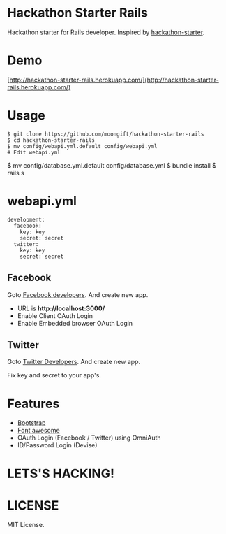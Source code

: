 Hackathon Starter Rails
=======================

Hackathon starter for Rails developer. Inspired by [hackathon-starter](https://github.com/sahat/hackathon-starter).

# Demo

[http://hackathon-starter-rails.herokuapp.com/](http://hackathon-starter-rails.herokuapp.com/)

# Usage

    $ git clone https://github.com/moongift/hackathon-starter-rails
	$ cd hackathon-starter-rails
	$ mv config/webapi.yml.default config/webapi.yml
	# Edit webapi.yml
  $ mv config/database.yml.default config/database.yml
	$ bundle install
	$ rails s

# webapi.yml

```
development:
  facebook:
    key: key
    secret: secret
  twitter:
    key: key
    secret: secret
```

## Facebook

Goto [Facebook developers](https://developers.facebook.com/). And create new app.

- URL is **http://localhost:3000/**
- Enable Client OAuth Login
- Enable Embedded browser OAuth Login

## Twitter

Goto [Twitter Developers](https://dev.twitter.com/). And create new app.

Fix key and secret to your app's.

# Features

- [Bootstrap](getbootstrap.com)
- [Font awesome](fortawesome.github.io/Font-Awesome/)
- OAuth Login (Facebook / Twitter) using OmniAuth
- ID/Password Login (Devise)

# LETS'S HACKING!

# LICENSE

MIT License.


